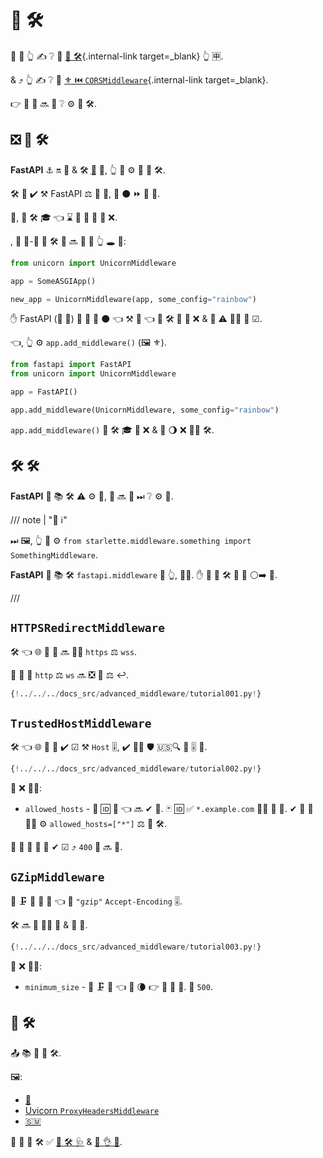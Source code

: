 # 🏧 🛠️

👑 🔰 👆 ✍ ❔ 🚮 [🛃 🛠️](../tutorial/middleware.md){.internal-link target=_blank} 👆 🈸.

&amp; ⤴️ 👆 ✍ ❔ 🍵 [⚜ ⏮️ `CORSMiddleware`](../tutorial/cors.md){.internal-link target=_blank}.

👉 📄 👥 🔜 👀 ❔ ⚙️ 🎏 🛠️.

## ❎ 🔫 🛠️

**FastAPI** ⚓️ 🔛 💃 &amp; 🛠️ <abbr title="Asynchronous Server Gateway Interface">🔫</abbr> 🔧, 👆 💪 ⚙️ 🙆 🔫 🛠️.

🛠️ 🚫 ✔️ ⚒ FastAPI ⚖️ 💃 👷, 📏 ⚫️ ⏩ 🔫 🔌.

🏢, 🔫 🛠️ 🎓 👈 ⌛ 📨 🔫 📱 🥇 ❌.

, 🧾 🥉-🥳 🔫 🛠️ 👫 🔜 🎲 💬 👆 🕳 💖:

```Python
from unicorn import UnicornMiddleware

app = SomeASGIApp()

new_app = UnicornMiddleware(app, some_config="rainbow")
```

✋️ FastAPI (🤙 💃) 🚚 🙅 🌌 ⚫️ 👈 ⚒ 💭 👈 🔗 🛠️ 🍵 💽 ❌ &amp; 🛃 ⚠ 🐕‍🦺 👷 ☑.

👈, 👆 ⚙️ `app.add_middleware()` (🖼 ⚜).

```Python
from fastapi import FastAPI
from unicorn import UnicornMiddleware

app = FastAPI()

app.add_middleware(UnicornMiddleware, some_config="rainbow")
```

`app.add_middleware()` 📨 🛠️ 🎓 🥇 ❌ &amp; 🙆 🌖 ❌ 🚶‍♀️ 🛠️.

## 🛠️ 🛠️

**FastAPI** 🔌 📚 🛠️ ⚠ ⚙️ 💼, 👥 🔜 👀 ⏭ ❔ ⚙️ 👫.

/// note | "📡 ℹ"

⏭ 🖼, 👆 💪 ⚙️ `from starlette.middleware.something import SomethingMiddleware`.

**FastAPI** 🚚 📚 🛠️ `fastapi.middleware` 🏪 👆, 👩‍💻. ✋️ 🌅 💪 🛠️ 👟 🔗 ⚪️➡️ 💃.

///

## `HTTPSRedirectMiddleware`

🛠️ 👈 🌐 📨 📨 🔜 👯‍♂️ `https` ⚖️ `wss`.

🙆 📨 📨 `http` ⚖️ `ws` 🔜 ❎ 🔐 ⚖ ↩️.

```Python hl_lines="2  6"
{!../../../docs_src/advanced_middleware/tutorial001.py!}
```

## `TrustedHostMiddleware`

🛠️ 👈 🌐 📨 📨 ✔️ ☑ ⚒ `Host` 🎚, ✔ 💂‍♂ 🛡 🇺🇸🔍 🦠 🎚 👊.

```Python hl_lines="2  6-8"
{!../../../docs_src/advanced_middleware/tutorial002.py!}
```

📄 ❌ 🐕‍🦺:

* `allowed_hosts` - 📇 🆔 📛 👈 🔜 ✔ 📛. 🃏 🆔 ✅ `*.example.com` 🐕‍🦺 🎀 📁. ✔ 🙆 📛 👯‍♂️ ⚙️ `allowed_hosts=["*"]` ⚖️ 🚫 🛠️.

🚥 📨 📨 🔨 🚫 ✔ ☑ ⤴️ `400` 📨 🔜 📨.

## `GZipMiddleware`

🍵 🗜 📨 🙆 📨 👈 🔌 `"gzip"` `Accept-Encoding` 🎚.

🛠️ 🔜 🍵 👯‍♂️ 🐩 &amp; 🎥 📨.

```Python hl_lines="2  6"
{!../../../docs_src/advanced_middleware/tutorial003.py!}
```

📄 ❌ 🐕‍🦺:

* `minimum_size` - 🚫 🗜 📨 👈 🤪 🌘 👉 💯 📐 🔢. 🔢 `500`.

## 🎏 🛠️

📤 📚 🎏 🔫 🛠️.

🖼:

* <a href="https://docs.sentry.io/platforms/python/integrations/asgi/" class="external-link" target="_blank">🔫</a>
* <a href="https://github.com/encode/uvicorn/blob/master/uvicorn/middleware/proxy_headers.py" class="external-link" target="_blank">Uvicorn `ProxyHeadersMiddleware`</a>
* <a href="https://github.com/florimondmanca/msgpack-asgi" class="external-link" target="_blank">🇸🇲</a>

👀 🎏 💪 🛠️ ✅ <a href="https://www.starlette.io/middleware/" class="external-link" target="_blank">💃 🛠️ 🩺</a> &amp; <a href="https://github.com/florimondmanca/awesome-asgi" class="external-link" target="_blank">🔫 👌 📇</a>.
